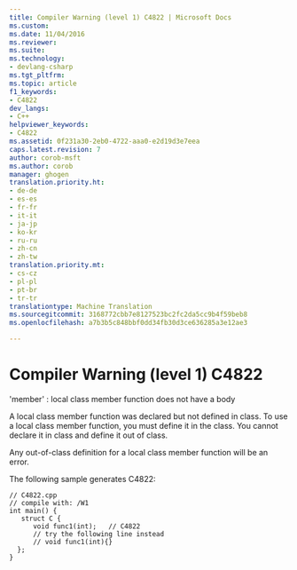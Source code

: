 ```yaml
---
title: Compiler Warning (level 1) C4822 | Microsoft Docs
ms.custom: 
ms.date: 11/04/2016
ms.reviewer: 
ms.suite: 
ms.technology:
- devlang-csharp
ms.tgt_pltfrm: 
ms.topic: article
f1_keywords:
- C4822
dev_langs:
- C++
helpviewer_keywords:
- C4822
ms.assetid: 0f231a30-2eb0-4722-aaa0-e2d19d3e7eea
caps.latest.revision: 7
author: corob-msft
ms.author: corob
manager: ghogen
translation.priority.ht:
- de-de
- es-es
- fr-fr
- it-it
- ja-jp
- ko-kr
- ru-ru
- zh-cn
- zh-tw
translation.priority.mt:
- cs-cz
- pl-pl
- pt-br
- tr-tr
translationtype: Machine Translation
ms.sourcegitcommit: 3168772cbb7e8127523bc2fc2da5cc9b4f59beb8
ms.openlocfilehash: a7b3b5c848bbf0dd34fb30d3ce636285a3e12ae3

---
```

# <a name="compiler-warning-level-1-c4822"></a>Compiler Warning (level 1) C4822
'member' : local class member function does not have a body  
  
 A local class member function was declared but not defined in class. To use a local class member function, you must define it in the class. You cannot declare it in class and define it out of class.  
  
 Any out-of-class definition for a local class member function will be an error.  
  
 The following sample generates C4822:  
  
```  
// C4822.cpp  
// compile with: /W1  
int main() {  
   struct C {  
      void func1(int);   // C4822  
      // try the following line instead  
      // void func1(int){}  
  };  
}  
```


<!--HONumber=Jan17_HO4-->


